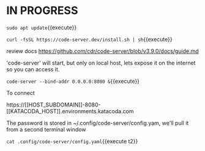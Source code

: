 

# IN PROGRESS

`sudo apt update`{{execute}}

`curl -fsSL https://code-server.dev/install.sh | sh`{{execute}}

review docs  https://github.com/cdr/code-server/blob/v3.9.0/docs/guide.md

'code-server' will start, but only on local host, lets expose it on the internet so you can access it.

`code-server --bind-addr 0.0.0.0:8080 &`{{execute}}


To connect

https://[[HOST_SUBDOMAIN]]-8080-[[KATACODA_HOST]].environments.katacoda.com


The password is stored in ~/.config/code-server/config.yam, we'll pull it from a second terminal window

`cat .config/code-server/config.yaml`{{execute t2}}


